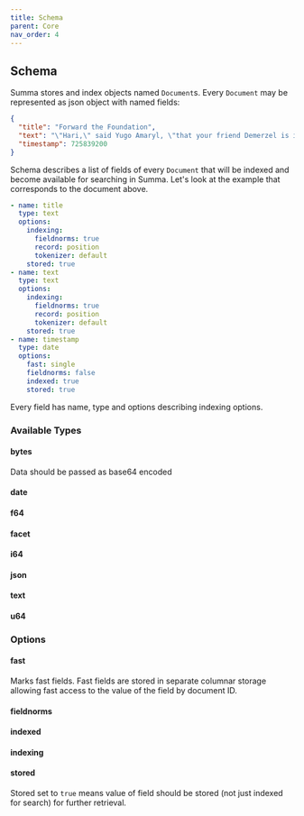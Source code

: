 ```yaml
---
title: Schema
parent: Core
nav_order: 4
---
```

## Schema
Summa stores and index objects named `Document`s. Every `Document` may be represented as json object with named fields:
```json 
{
  "title": "Forward the Foundation", 
  "text": "\"Hari,\" said Yugo Amaryl, \"that your friend Demerzel is in deep trouble.\" He emphasized the word \"friend\" very lighdy and with unmistakable air of distaste.", 
  "timestamp": 725839200
}
```
Schema describes a list of fields of every `Document` that will be indexed and become available for searching in Summa.
Let's look at the example that corresponds to the document above.
```yaml 
- name: title
  type: text
  options:
    indexing:
      fieldnorms: true
      record: position
      tokenizer: default
    stored: true
- name: text
  type: text
  options:
    indexing:
      fieldnorms: true
      record: position
      tokenizer: default
    stored: true
- name: timestamp
  type: date
  options:
    fast: single
    fieldnorms: false
    indexed: true
    stored: true
```
Every field has name, type and options describing indexing options.

### Available Types
#### bytes
Data should be passed as base64 encoded
#### date
#### f64
#### facet
#### i64
#### json
#### text
#### u64

### Options
#### fast
Marks fast fields. Fast fields are stored in separate columnar storage allowing fast access to the value of the field by document ID.
#### fieldnorms
#### indexed
#### indexing
#### stored
Stored set to `true` means value of field should be stored (not just indexed for search) for further retrieval.